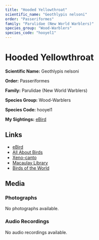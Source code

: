 ```yaml
---
title: "Hooded Yellowthroat"
scientific_name: "Geothlypis nelsoni"
order: "Passeriformes"
family: "Parulidae (New World Warblers)"
species_group: "Wood-Warblers"
species_code: "hooyel1"
---
```


# Hooded Yellowthroat

**Scientific Name:** Geothlypis nelsoni

**Order:** Passeriformes

**Family:** Parulidae (New World Warblers)

**Species Group:** Wood-Warblers

**Species Code:** hooyel1

**My Sightings:** [eBird](https://ebird.org/lifelist?r=world&time=life&spp=hooyel1)

## Links
* [eBird](https://ebird.org/species/hooyel1) 
* [All About Birds](https://www.allaboutbirds.org/guide/hooyel1) 
* [Xeno-canto](https://www.xeno-canto.org/species/geothlypis-nelsoni) 
* [Macaulay Library](https://search.macaulaylibrary.org/catalog?taxonCode=hooyel1&sort=rating_rank_desc)
* [Birds of the World](https://birdsoftheworld.org/bow/species/hooyel1)

## Media
### Photographs
No photographs available.

### Audio Recordings
No audio recordings available.
